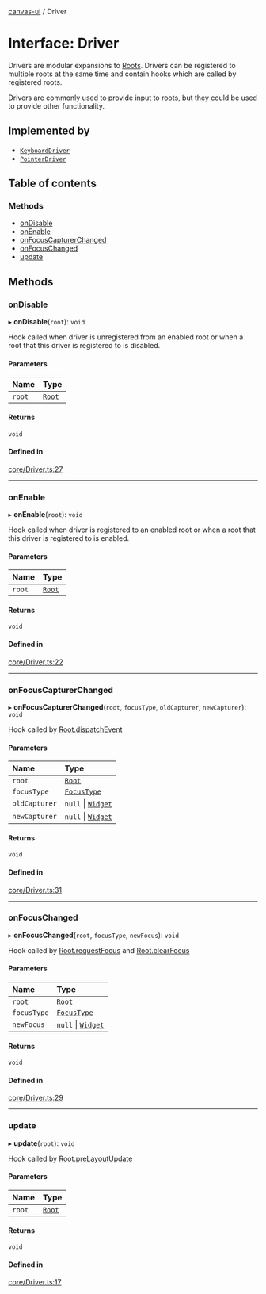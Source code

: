 [canvas-ui](../README.md) / Driver

# Interface: Driver

Drivers are modular expansions to [Roots](../classes/root.md). Drivers can be
registered to multiple roots at the same time and contain hooks which are
called by registered roots.

Drivers are commonly used to provide input to roots, but they could be used
to provide other functionality.

## Implemented by

- [`KeyboardDriver`](../classes/keyboarddriver.md)
- [`PointerDriver`](../classes/pointerdriver.md)

## Table of contents

### Methods

- [onDisable](driver.md#ondisable)
- [onEnable](driver.md#onenable)
- [onFocusCapturerChanged](driver.md#onfocuscapturerchanged)
- [onFocusChanged](driver.md#onfocuschanged)
- [update](driver.md#update)

## Methods

### onDisable

▸ **onDisable**(`root`): `void`

Hook called when driver is unregistered from an enabled root or when a
root that this driver is registered to is disabled.

#### Parameters

| Name | Type |
| :------ | :------ |
| `root` | [`Root`](../classes/root.md) |

#### Returns

`void`

#### Defined in

[core/Driver.ts:27](https://github.com/playkostudios/canvas-ui/blob/d57dd85/src/core/Driver.ts#L27)

___

### onEnable

▸ **onEnable**(`root`): `void`

Hook called when driver is registered to an enabled root or when a root
that this driver is registered to is enabled.

#### Parameters

| Name | Type |
| :------ | :------ |
| `root` | [`Root`](../classes/root.md) |

#### Returns

`void`

#### Defined in

[core/Driver.ts:22](https://github.com/playkostudios/canvas-ui/blob/d57dd85/src/core/Driver.ts#L22)

___

### onFocusCapturerChanged

▸ **onFocusCapturerChanged**(`root`, `focusType`, `oldCapturer`, `newCapturer`): `void`

Hook called by [Root.dispatchEvent](../classes/root.md#dispatchevent)

#### Parameters

| Name | Type |
| :------ | :------ |
| `root` | [`Root`](../classes/root.md) |
| `focusType` | [`FocusType`](../enums/focustype.md) |
| `oldCapturer` | ``null`` \| [`Widget`](../classes/widget.md) |
| `newCapturer` | ``null`` \| [`Widget`](../classes/widget.md) |

#### Returns

`void`

#### Defined in

[core/Driver.ts:31](https://github.com/playkostudios/canvas-ui/blob/d57dd85/src/core/Driver.ts#L31)

___

### onFocusChanged

▸ **onFocusChanged**(`root`, `focusType`, `newFocus`): `void`

Hook called by [Root.requestFocus](../classes/root.md#requestfocus) and [Root.clearFocus](../classes/root.md#clearfocus)

#### Parameters

| Name | Type |
| :------ | :------ |
| `root` | [`Root`](../classes/root.md) |
| `focusType` | [`FocusType`](../enums/focustype.md) |
| `newFocus` | ``null`` \| [`Widget`](../classes/widget.md) |

#### Returns

`void`

#### Defined in

[core/Driver.ts:29](https://github.com/playkostudios/canvas-ui/blob/d57dd85/src/core/Driver.ts#L29)

___

### update

▸ **update**(`root`): `void`

Hook called by [Root.preLayoutUpdate](../classes/root.md#prelayoutupdate)

#### Parameters

| Name | Type |
| :------ | :------ |
| `root` | [`Root`](../classes/root.md) |

#### Returns

`void`

#### Defined in

[core/Driver.ts:17](https://github.com/playkostudios/canvas-ui/blob/d57dd85/src/core/Driver.ts#L17)
